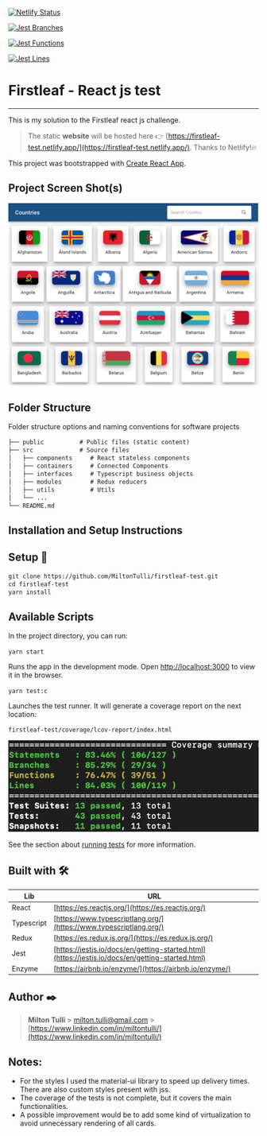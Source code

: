 [![Netlify Status](https://api.netlify.com/api/v1/badges/d75d7b01-86f5-481f-87ca-d72f731979b0/deploy-status)](https://app.netlify.com/sites/firstleaf-test/deploys)

[![Jest Branches](https://github.com/MiltonTulli/firstleaf-test/blob/jest-badges/coverage/badge-branches.svg)](https://github.com/MiltonTulli/firstleaf-test/blob/jest-badges/coverage/badge-branches.svg)

[![Jest Functions](https://github.com/MiltonTulli/firstleaf-test/blob/jest-badges/coverage/badge-functions.svg)](https://github.com/MiltonTulli/firstleaf-test/blob/jest-badges/coverage/badge-functions.svg)

[![Jest Lines](https://github.com/MiltonTulli/firstleaf-test/blob/jest-badges/coverage/badge-lines.svg)](https://github.com/MiltonTulli/firstleaf-test/blob/jest-badges/coverage/badge-lines.svg)

# Firstleaf - React js test

---

This is my solution to the Firstleaf react js challenge.

> The static **website** will be hosted here 👉 [https://firstleaf-test.netlify.app/](https://firstleaf-test.netlify.app/).
> Thanks to Netlify!🔥

This project was bootstrapped with [Create React App](https://github.com/facebook/create-react-app).

## Project Screen Shot(s)

![app 1](https://github.com/MiltonTulli/firstleaf-test/blob/master/screenshots/app1.png)

## Folder Structure

Folder structure options and naming conventions for software projects

    ├── public          # Public files (static content)
    ├── src             # Source files
    │   ├── components     # React stateless components
    │   ├── containers     # Connected Components
    │   ├── interfaces     # Typescript business objects
    │   ├── modules        # Redux reducers
    │   ├── utils          # Utils
    │   └── ...
    └── README.md

## Installation and Setup Instructions

## Setup 🔧

```
git clone https://github.com/MiltonTulli/firstleaf-test.git
cd firstleaf-test
yarn install
```

## Available Scripts

In the project directory, you can run:

`yarn start`

Runs the app in the development mode.
Open [http://localhost:3000](http://localhost:3000) to view it in the browser.

`yarn test:c`

Launches the test runner. It will generate a coverage report on the next location:

```
firstleaf-test/coverage/lcov-report/index.html
```

![test coverage](https://github.com/MiltonTulli/firstleaf-test/blob/master/screenshots/coverage.png)

See the section about [running tests](https://facebook.github.io/create-react-app/docs/running-tests) for more information.

## Built with 🛠️

| Lib        | URL                                                                                              |
| ---------- | ------------------------------------------------------------------------------------------------ |
| React      | [https://es.reactjs.org/](https://es.reactjs.org/)                                               |
| Typescript | [https://www.typescriptlang.org/](https://www.typescriptlang.org/)                               |
| Redux      | [https://es.redux.js.org/](https://es.redux.js.org/)                                             |
| Jest       | [https://jestjs.io/docs/en/getting-started.html](https://jestjs.io/docs/en/getting-started.html) |
| Enzyme     | [https://airbnb.io/enzyme/](https://airbnb.io/enzyme/)                                           |

## Author ✒️

> **Milton Tulli** > milton.tulli@gmail.com > [https://www.linkedin.com/in/miltontulli/](https://www.linkedin.com/in/miltontulli/)

## Notes:

- For the styles I used the material-ui library to speed up delivery times. There are also custom styles present with jss.
- The coverage of the tests is not complete, but it covers the main functionalities.
- A possible improvement would be to add some kind of virtualization to avoid unnecessary rendering of all cards.
